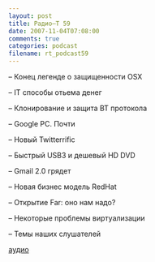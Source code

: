 ```yaml
---
layout: post
title: Радио–Т 59
date: 2007-11-04T07:08:00
comments: true
categories: podcast
filename: rt_podcast59
---
```


– Конец легенде о защищенности OSX

– IT способы отьема денег

– Клонирование и защита BT протокола

– Google PC. Почти

– Новый Twitterrific

– Быстрый USB3 и дешевый HD DVD

– Gmail 2.0 грядет

– Новая бизнес модель RedHat

– Открытие Far: оно нам надо?

– Некоторые проблемы виртуализации

– Темы наших слушателей


[аудио](http://cdn.radio-t.com/rt_podcast59.mp3)
<audio src="http://cdn.radio-t.com/rt_podcast59.mp3" preload="none"></audio>

